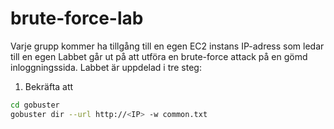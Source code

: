 # brute-force-lab
Varje grupp kommer ha tillgång till en egen EC2 instans IP-adress som ledar till en egen 
Labbet går ut på att utföra en brute-force attack på en gömd inloggningssida.
Labbet är uppdelad i tre steg:

1. Bekräfta att 

```sh
cd gobuster
gobuster dir --url http://<IP> -w common.txt
```
